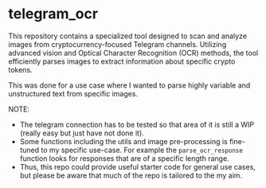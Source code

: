 # telegram_ocr
This repository contains a specialized tool designed to scan and analyze images from cryptocurrency-focused Telegram channels. Utilizing advanced vision and Optical Character Recognition (OCR) methods, the tool efficiently parses images to extract information about specific crypto tokens.

This was done for a use case where I wanted to parse highly variable and unstructured text from specific images.

NOTE:
- The telegram connection has to be tested so that area of it is still a WIP (really easy but just have not done it).
- Some functions including the utils and image pre-processing is fine-tuned to my specific use-case. For example the ```parse_ocr_response``` function looks for responses that are of a specific length range.
- Thus, this repo could provide useful starter code for general use cases, but please be aware that much of the repo is tailored to the my aim.

